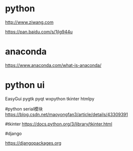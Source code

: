 # python

http://www.ziwang.com

https://pan.baidu.com/s/1jIg944u

# anaconda

https://www.anaconda.com/what-is-anaconda/

# python ui
EasyGui
pygtk
pyqt
wxpython
tkinter
htmlpy

#python serial模块
https://blog.csdn.net/maoyongfan3/article/details/43309391

#tkinter
https://docs.python.org/3/library/tkinter.html

#django

https://djangopackages.org
